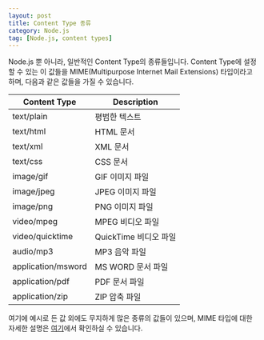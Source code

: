 ```yaml
---
layout: post
title: Content Type 종류
category: Node.js
tag: [Node.js, content types]
---
```


Node.js 뿐 아니라, 일반적인 Content Type의 종류들입니다.
Content Type에 설정할 수 있는 이 값들을 MIME(Multipurpose Internet Mail Extensions) 타입이라고 하며,
다음과 같은 값들을 가질 수 있습니다.

Content Type | Description
------ | ------
text/plain | 평범한 텍스트  
text/html | HTML 문서  
text/xml | XML 문서
text/css | CSS 문서
image/gif | GIF 이미지 파일
image/jpeg | JPEG 이미지 파일
image/png | PNG 이미지 파일
video/mpeg | MPEG 비디오 파일
video/quicktime | QuickTime 비디오 파일
audio/mp3 | MP3 음악 파일
application/msword | MS WORD 문서 파일
application/pdf | PDF 문서 파일
application/zip | ZIP 압축 파일

여기에 예시로 든 값 외에도 무지하게 많은 종류의 값들이 있으며,
MIME 타입에 대한 자세한 설명은 [여기](https://www.w3.org/Protocols/rfc1341/4_Content-Type.html)에서
확인하실 수 있습니다.